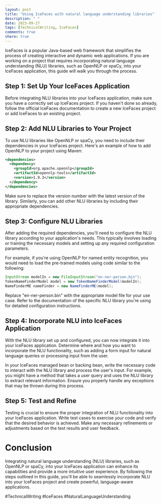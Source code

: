 ```yaml
---
layout: post
title: "Using IceFaces with natural language understanding libraries"
description: " "
date: 2023-09-27
tags: [TechnicalWriting, IceFaces]
comments: true
share: true
---
```


IceFaces is a popular Java-based web framework that simplifies the process of creating interactive and dynamic web applications. If you are working on a project that requires incorporating natural language understanding (NLU) libraries, such as OpenNLP or spaCy, into your IceFaces application, this guide will walk you through the process.

## Step 1: Set Up Your IceFaces Application

Before integrating NLU libraries into your IceFaces application, make sure you have a correctly set up IceFaces project. If you haven't done so already, follow the official IceFaces documentation to create a new IceFaces project or add IceFaces to an existing project.

## Step 2: Add NLU Libraries to Your Project

To use NLU libraries like OpenNLP or spaCy, you need to include their dependencies in your IceFaces project. Here's an example of how to add OpenNLP to your project using Maven:

```xml
<dependencies>
  <dependency>
    <groupId>org.apache.opennlp</groupId>
    <artifactId>opennlp-tools</artifactId>
    <version>1.9.3</version>
  </dependency>
</dependencies>
```

Make sure to replace the version number with the latest version of the library. Similarly, you can add other NLU libraries by including their appropriate dependencies.

## Step 3: Configure NLU Libraries

After adding the required dependencies, you'll need to configure the NLU library according to your application's needs. This typically involves loading or training the necessary models and setting up any required configuration parameters.

For example, if you're using OpenNLP for named entity recognition, you would need to load the pre-trained models using code similar to the following:

```java
InputStream modelIn = new FileInputStream("en-ner-person.bin");
TokenNameFinderModel model = new TokenNameFinderModel(modelIn);
NameFinderME nameFinder = new NameFinderME(model);
```

Replace "en-ner-person.bin" with the appropriate model file for your use case. Refer to the documentation of the specific NLU library you're using for detailed configuration instructions.

## Step 4: Incorporate NLU into IceFaces Application

With the NLU library set up and configured, you can now integrate it into your IceFaces application. Determine where and how you want to incorporate the NLU functionality, such as adding a form input for natural language queries or processing input from the user.

In your IceFaces managed bean or backing bean, write the necessary code to interact with the NLU library and process the user's input. For example, you might have a method that takes a user query and uses the NLU library to extract relevant information. Ensure you properly handle any exceptions that may be thrown during this process.

## Step 5: Test and Refine

Testing is crucial to ensure the proper integration of NLU functionality into your IceFaces application. Write test cases to exercise your code and verify that the desired behavior is achieved. Make any necessary refinements or adjustments based on the test results and user feedback.

# Conclusion

Integrating natural language understanding (NLU) libraries, such as OpenNLP or spaCy, into your IceFaces application can enhance its capabilities and provide a more intuitive user experience. By following the steps outlined in this guide, you'll be able to seamlessly incorporate NLU into your IceFaces project and create powerful, language-aware applications.

#TechnicalWriting #IceFaces #NaturalLanguageUnderstanding